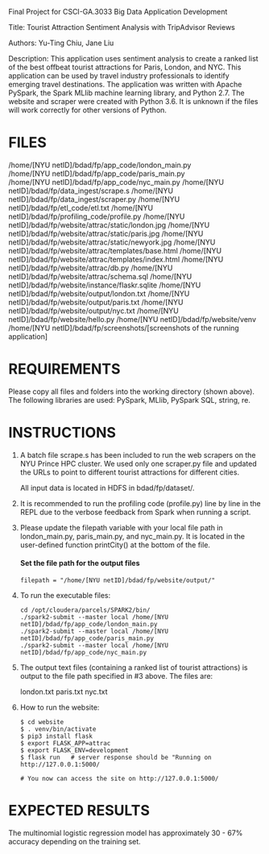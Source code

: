 Final Project for CSCI-GA.3033 Big Data Application Development

Title: Tourist Attraction Sentiment Analysis with TripAdvisor Reviews

Authors: Yu-Ting Chiu, Jane Liu

Description: This application uses sentiment analysis to create a ranked list of the best offbeat tourist
    attractions for Paris, London, and NYC. This application can be used by travel industry professionals to identify emerging travel destinations. The application was written with Apache PySpark, the Spark MLlib machine learning library, and Python 2.7. The website and scraper were created with Python 3.6. It is unknown if the files will work correctly for other versions of Python.


# FILES
/home/[NYU netID]/bdad/fp/app_code/london_main.py  
/home/[NYU netID]/bdad/fp/app_code/paris_main.py  
/home/[NYU netID]/bdad/fp/app_code/nyc_main.py
/home/[NYU netID]/bdad/fp/data_ingest/scrape.s
/home/[NYU netID]/bdad/fp/data_ingest/scraper.py
/home/[NYU netID]/bdad/fp/etl_code/etl.txt
/home/[NYU netID]/bdad/fp/profiling_code/profile.py
/home/[NYU netID]/bdad/fp/website/attrac/static/london.jpg
/home/[NYU netID]/bdad/fp/website/attrac/static/paris.jpg
/home/[NYU netID]/bdad/fp/website/attrac/static/newyork.jpg
/home/[NYU netID]/bdad/fp/website/attrac/templates/base.html
/home/[NYU netID]/bdad/fp/website/attrac/templates/index.html
/home/[NYU netID]/bdad/fp/website/attrac/db.py
/home/[NYU netID]/bdad/fp/website/attrac/schema.sql
/home/[NYU netID]/bdad/fp/website/instance/flaskr.sqlite
/home/[NYU netID]/bdad/fp/website/output/london.txt
/home/[NYU netID]/bdad/fp/website/output/paris.txt
/home/[NYU netID]/bdad/fp/website/output/nyc.txt
/home/[NYU netID]/bdad/fp/website/hello.py
/home/[NYU netID]/bdad/fp/website/venv
/home/[NYU netID]/bdad/fp/screenshots/[screenshots of the running application]


# REQUIREMENTS
Please copy all files and folders into the working directory (shown above). The following libraries are used: PySpark, MLlib, PySpark SQL, string, re.


# INSTRUCTIONS

1. A batch file scrape.s has been included to run the web scrapers on the NYU Prince HPC cluster. We used only one scraper.py file and updated the URLs to point to different tourist attractions for different cities.

    All input data is located in HDFS in bdad/fp/dataset/.

2. It is recommended to run the profiling code (profile.py) line by line in the REPL due to the verbose feedback from Spark  when running a script.

3. Please update the filepath variable with your local file path in london_main.py, paris_main.py, and nyc_main.py. It is located in the user-defined function printCity() at the bottom of the file.

    #### Set the file path for the output files
    `filepath = "/home/[NYU netID]/bdad/fp/website/output/"`

4. To run the executable files:
    ```
    cd /opt/cloudera/parcels/SPARK2/bin/
    ./spark2-submit --master local /home/[NYU netID]/bdad/fp/app_code/london_main.py
    ./spark2-submit --master local /home/[NYU netID]/bdad/fp/app_code/paris_main.py
    ./spark2-submit --master local /home/[NYU netID]/bdad/fp/app_code/nyc_main.py
    ```

5. The output text files (containing a ranked list of tourist attractions) is output to the file path specified
in #3 above. The files are:

    london.txt
    paris.txt
    nyc.txt

6. How to run the website:
    ```
    $ cd website
    $ . venv/bin/activate
    $ pip3 install flask
    $ export FLASK_APP=attrac
    $ export FLASK_ENV=development
    $ flask run   # server response should be "Running on http://127.0.0.1:5000/

    # You now can access the site on http://127.0.0.1:5000/
    ```
# EXPECTED RESULTS
The multinomial logistic regression model has approximately 30 - 67% accuracy depending on the training set.
